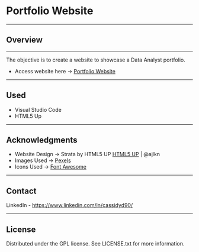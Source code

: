 # Portfolio Website
***
## Overview
***
The objective is to create a website to showcase a Data Analyst portfolio.
* Access website here -> [Portfolio Website](https://cassidyd90.github.io/ "Cassidyd90")
***
## Used
* Visual Studio Code
* HTML5 Up
***
## Acknowledgments
* Website Design -> Strata by HTML5 UP [HTML5 UP](html5up.net "html5up") | @ajlkn
* Images Used -> [Pexels](https://www.pexels.com/ "Pexels")
* Icons Used -> [Font Awesome](https://www.fontawesome.io "Font Awesome")
***
## Contact
LinkedIn - https://www.linkedin.com/in/cassidyd90/	 
***
## License
Distributed under the GPL license. See LICENSE.txt for more information.
